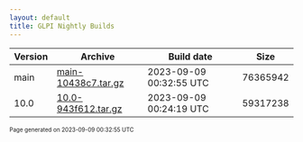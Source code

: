 ```yaml
---
layout: default
title: GLPI Nightly Builds
---
```


Version|Archive|Build date|Size
---|---|---|---
main|[main-10438c7.tar.gz](main-10438c7.tar.gz)|2023-09-09 00:32:55 UTC|76365942
10.0|[10.0-943f612.tar.gz](10.0-943f612.tar.gz)|2023-09-09 00:24:19 UTC|59317238

<font size="1">Page generated on 2023-09-09 00:32:55 UTC</font>
